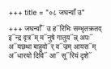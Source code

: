 +++
title = "०८ जघन्वाँ उ"

+++
जघन्वाँ᳓ उ ह᳓रिभिः सम्भृतक्रतव्  
इ᳓न्द्र वृत्र᳓म् म᳓नुषे गातुय᳓न्न् अपः᳓  
अ᳓यछथा बाहुवो᳓र् व᳓ज्रम् आयस᳓म्  
अ᳓धारयो दिवि᳓ आ᳓ सू᳓रियं दृशे᳓
